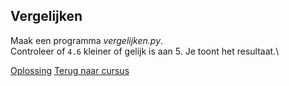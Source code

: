 ## Vergelijken

Maak een programma _vergelijken.py_.\
Controleer of `4.6` kleiner of gelijk is aan 5. Je toont het resultaat.\

[Oplossing](/oplossingen/vergelijken.html)
[Terug naar cursus](/10_vergelijken.html)